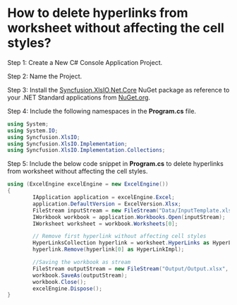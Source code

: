 # How to delete hyperlinks from worksheet without affecting the cell styles?

Step 1: Create a New C# Console Application Project.

Step 2: Name the Project.

Step 3: Install the [Syncfusion.XlsIO.Net.Core](https://www.nuget.org/packages/Syncfusion.XlsIO.Net.Core) NuGet package as reference to your .NET Standard applications from [NuGet.org](https://www.nuget.org).

Step 4: Include the following namespaces in the **Program.cs** file.

```csharp
using System;
using System.IO;
using Syncfusion.XlsIO;
using Syncfusion.XlsIO.Implementation;
using Syncfusion.XlsIO.Implementation.Collections;
```

Step 5: Include the below code snippet in **Program.cs** to delete hyperlinks from worksheet without affecting the cell styles.

```csharp
using (ExcelEngine excelEngine = new ExcelEngine())
{
        IApplication application = excelEngine.Excel;
        application.DefaultVersion = ExcelVersion.Xlsx;
        FileStream inputStream = new FileStream("Data/InputTemplate.xlsx", FileMode.Open, FileAccess.Read);
        IWorkbook workbook = application.Workbooks.Open(inputStream);
        IWorksheet worksheet = workbook.Worksheets[0];

        // Remove first hyperlink without affecting cell styles
        HyperLinksCollection hyperlink = worksheet.HyperLinks as HyperLinksCollection;
        hyperlink.Remove(hyperlink[0] as HyperLinkImpl);

        //Saving the workbook as stream
        FileStream outputStream = new FileStream("Output/Output.xlsx", FileMode.Create, FileAccess.Write);
        workbook.SaveAs(outputStream);
        workbook.Close();
        excelEngine.Dispose();
}
```

